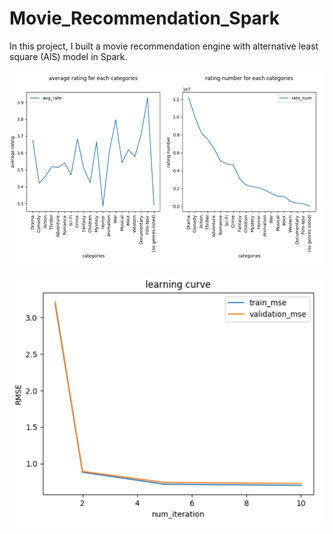 # Movie_Recommendation_Spark

In this project, I built a movie recommendation engine with alternative least square (AlS) model in Spark.   
  
  
![rating vs. categories](https://github.com/XinkaiWang515/Movie_Recommendation_Spark/blob/master/rating_vs_movie_category.png)
  
  
![learning rate](https://github.com/XinkaiWang515/Movie_Recommendation_Spark/blob/master/learning_curve.png)
  
  

